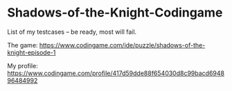 # Shadows-of-the-Knight-Codingame
List of my testcases – be ready, most will fail. 

The game:
https://www.codingame.com/ide/puzzle/shadows-of-the-knight-episode-1

My profile:
https://www.codingame.com/profile/417d59dde88f654030d8c99bacd694896484992
